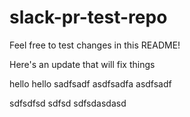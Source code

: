 # slack-pr-test-repo

Feel free to test changes in this README!

Here's an update that will fix things

hello
hello
sadfsadf
asdfsadfa
asdfsadf

sdfsdfsd
sdfsd
sdfsdasdasd
